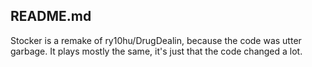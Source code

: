README.md
-
Stocker is a remake of ry10hu/DrugDealin, because the code was utter garbage.
It plays mostly the same, it's just that the code changed a lot.

